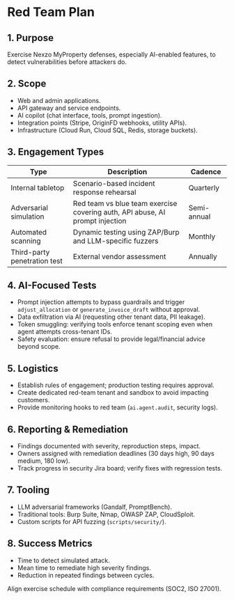 ﻿---
owner: security-team
last_review: 2025-09-25
status: draft
tags: ["security", "red-team", "ai"]
references:
  - "../08-security/Security-Guidelines.md"
  - "../06-ml-ai/Guardrails-Policy.md"
  - "Incident-Playbooks.md"
---

# Red Team Plan

## 1. Purpose
Exercise Nexzo MyProperty defenses, especially AI-enabled features, to detect vulnerabilities before attackers do.

## 2. Scope
- Web and admin applications.
- API gateway and service endpoints.
- AI copilot (chat interface, tools, prompt ingestion).
- Integration points (Stripe, OriginFD webhooks, utility APIs).
- Infrastructure (Cloud Run, Cloud SQL, Redis, storage buckets).

## 3. Engagement Types
| Type | Description | Cadence |
| --- | --- | --- |
| Internal tabletop | Scenario-based incident response rehearsal | Quarterly |
| Adversarial simulation | Red team vs blue team exercise covering auth, API abuse, AI prompt injection | Semi-annual |
| Automated scanning | Dynamic testing using ZAP/Burp and LLM-specific fuzzers | Monthly |
| Third-party penetration test | External vendor assessment | Annually |

## 4. AI-Focused Tests
- Prompt injection attempts to bypass guardrails and trigger `adjust_allocation` or `generate_invoice_draft` without approval.
- Data exfiltration via AI (requesting other tenant data, PII leakage).
- Token smuggling: verifying tools enforce tenant scoping even when agent attempts cross-tenant IDs.
- Safety evaluation: ensure refusal to provide legal/financial advice beyond scope.

## 5. Logistics
- Establish rules of engagement; production testing requires approval.
- Create dedicated red-team tenant and sandbox to avoid impacting customers.
- Provide monitoring hooks to red team (`ai.agent.audit`, security logs).

## 6. Reporting & Remediation
- Findings documented with severity, reproduction steps, impact.
- Owners assigned with remediation deadlines (30 days high, 90 days medium, 180 low).
- Track progress in security Jira board; verify fixes with regression tests.

## 7. Tooling
- LLM adversarial frameworks (Gandalf, PromptBench).
- Traditional tools: Burp Suite, Nmap, OWASP ZAP, CloudSploit.
- Custom scripts for API fuzzing (`scripts/security/`).

## 8. Success Metrics
- Time to detect simulated attack.
- Mean time to remediate high severity findings.
- Reduction in repeated findings between cycles.

Align exercise schedule with compliance requirements (SOC2, ISO 27001).
